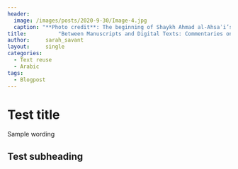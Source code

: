 ```yaml
---
header:
  image: /images/posts/2020-9-30/Image-4.jpg
  caption: "**Photo credit**: The beginning of Shaykh Ahmad al-Ahsaʾi’s Sharh from a composite manuscript (Rasaʾil, mostly by al-Ahsaʾi, copied in 1821, in Rubat-i Pusht-i Badam village, Yazd province) with Saʿid al-Qummi’s commentary written on the margins of fol. 126b-142a more than a century later in Tehran (1934). Courtesy of Princeton University Library."
title:			"Between Manuscripts and Digital Texts: Commentaries on Hadith Raʾs al-Jalut"
author:		sarah_savant
layout:		single
categories:
  - Text reuse
  - Arabic
tags:
  - Blogpost
---
```


# Test title

Sample wording

## Test subheading
